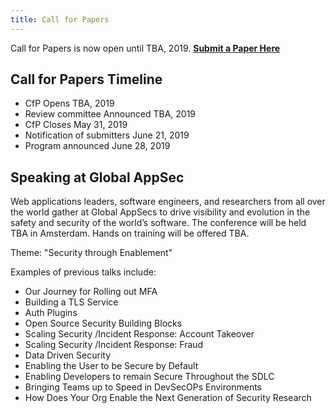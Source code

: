 ```yaml
---
title: Call for Papers 
---
```


Call for Papers is now open until TBA, 2019. **[Submit a Paper Here](missing)**

## Call for Papers Timeline
* CfP Opens TBA, 2019
* Review committee Announced TBA, 2019
* CfP Closes May 31, 2019
* Notification of submitters June 21, 2019
* Program announced  June 28, 2019

## Speaking at Global AppSec

Web applications leaders, software engineers, and researchers from all over the world gather at Global AppSecs to drive visibility and evolution in the safety and security of the world’s software. The conference will be held TBA in Amsterdam. Hands on training will be offered TBA.  

Theme:  "Security through Enablement"

Examples of previous talks include: 
* Our Journey for Rolling out MFA
* Building a TLS Service
* Auth Plugins
* Open Source Security Building Blocks
* Scaling Security /Incident Response: Account Takeover
* Scaling Security /Incident Response: Fraud
* Data Driven Security
* Enabling the User to be Secure by Default
* Enabling Developers to remain Secure Throughout the SDLC
* Bringing Teams up to Speed in DevSecOPs Environments
* How Does Your Org Enable the Next Generation of Security Research
